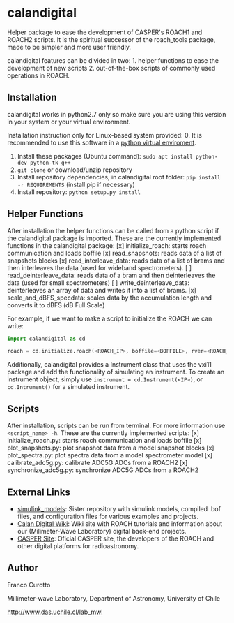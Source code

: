 # calandigital

Helper package to ease the development of CASPER's ROACH1 and ROACH2 scripts.
It is the spiritual successor of the roach_tools package, made to be simpler and
more user friendly.

calandigital features can be divided in two: 
    1. helper functions to ease the development of new scripts
    2. out-of-the-box scripts of commonly used operations in ROACH.

## Installation
calandigital works in python2.7 only so make sure you are using this version in your system or your virtual environment.

Installation instruction only for Linux-based system provided:
0. It is recommended to use this software in a [python virtual enviroment](https://virtualenv.pypa.io/en/stable/).
1. Install these packages (Ubuntu command): `sudo apt install python-dev python-tk g++`
2. `git clone` or download/unzip repository
3. Install repository dependencies, in calandigital root folder: `pip install -r REQUIREMENTS` (install pip if necessary)
4. Install repository: `python setup.py install`

## Helper Functions
After installation the helper functions can be called from a python script if the calandigital package is imported. These are the currently implemented functions in the calandigital package:
[x] initialize_roach: starts roach communication and loads boffile
[x] read_snapshots: reads data of a list of snapshots blocks
[x] read_interleave_data: reads data of a list of brams and then interleaves the data (used for wideband spectrometers).
[ ] read_deinterleave_data: reads data of a bram and then deinterleaves the data (used for small spectrometers)
[ ] write_deinterleave_data: deinterleaves an array of data and writes it into a list of brams.
[x] scale_and_dBFS_specdata: scales data by the accumulation length and converts it to dBFS (dB Full Scale)

For example, if we want to make a script to initialize the ROACH we can write:
```python
import calandigital as cd

roach = cd.initialize.roach(<ROACH_IP>, boffile=<BOFFILE>, rver=<ROACH_VERSION>)
```

Additionally, calandigital provides a Instrument class that uses the vxi11 package and add the functionality of simulating an instrument. To create an instrument object, simply use `instrument = cd.Instrument(<IP>)`, or `cd.Intrument()` for a simulated instrument.

## Scripts
After installation, scripts can be run from terminal. For more information use `<script_name> -h`. These are the currently implemented scripts:
[x] initialize_roach.py: starts roach communication and loads boffile
[x] plot_snapshots.py: plot snapshot data from a model snapshot blocks
[x] plot_spectra.py: plot spectra data from a model spectrometer model
[x] calibrate_adc5g.py: calibrate ADC5G ADCs from a ROACH2
[x] synchronize_adc5g.py: synchronize ADC5G ADCs from a ROACH2

## External Links
* [simulink_models](https://github.com/FrancoCalan/simulink_models): Sister repository with simulink models, compiled .bof files, and configuration files for various examples and projects.
* [Calan Digital Wiki](https://sites.google.com/site/calandigital/): Wiki site with ROACH tutorials and information about our (Milimeter-Wave Laboratory) digital back-end projects.
* [CASPER Site](https://casper.berkeley.edu/): Oficial CASPER site, the developers of the ROACH and other digital platforms for radioastronomy.

## Author
Franco Curotto

Millimeter-wave Laboratory, Department of Astronomy, University of Chile

http://www.das.uchile.cl/lab_mwl
